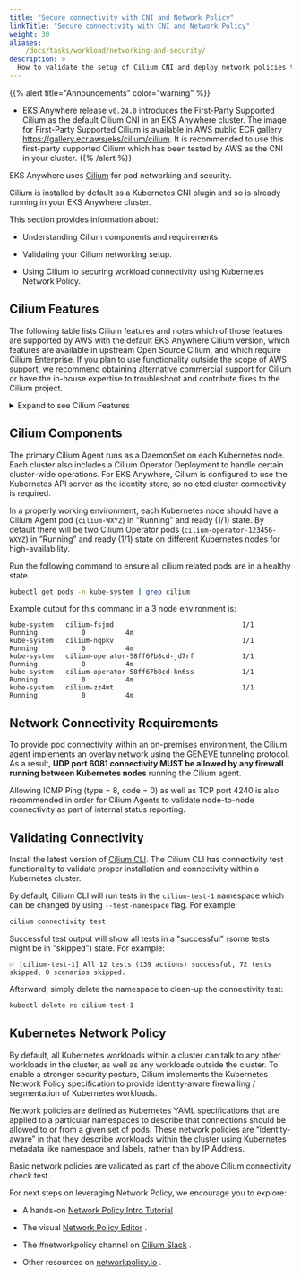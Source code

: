 ```yaml
---
title: "Secure connectivity with CNI and Network Policy"
linkTitle: "Secure connectivity with CNI and Network Policy"
weight: 30
aliases:
    /docs/tasks/workload/networking-and-security/
description: >
  How to validate the setup of Cilium CNI and deploy network policies to secure workload connectivity.
---
```


{{% alert title="Announcements" color="warning" %}}
* EKS Anywhere release `v0.24.0` introduces the First-Party Supported Cilium as the default Cilium CNI in an EKS Anywhere cluster. The image for First-Party Supported Cilium is available in AWS public ECR gallery https://gallery.ecr.aws/eks/cilium/cilium. It is recommended to use this first-party supported Cilium which has been tested by AWS as the CNI in your cluster. 
{{% /alert %}}

<!-- overview -->

EKS Anywhere uses [Cilium](https://cilium.io) for pod networking and security.

<!-- body -->

Cilium is installed by default as a Kubernetes CNI plugin and so is already running in your EKS Anywhere cluster.

This section provides information about:

* Understanding Cilium components and requirements

* Validating your Cilium networking setup.

* Using Cilium to securing workload connectivity using Kubernetes Network Policy.


## Cilium Features
The following table lists Cilium features and notes which of those features are supported by AWS with the default EKS Anywhere Cilium version, which features are available in upstream Open Source Cilium, and which require Cilium Enterprise. If you plan to use functionality outside the scope of AWS support, we recommend obtaining alternative commercial support for Cilium or have the in-house expertise to troubleshoot and contribute fixes to the Cilium project.

<details><summary>Expand to see Cilium Features</summary>

| Headline/Feature   | &nbsp;&nbsp;Cilium features supported by AWS | &nbsp;&nbsp;Cilium OSS |  &nbsp;&nbsp;Isovalent Cilium Enterprise |
| ---------------    | ---------- | ---------- |  --------------------        |
| Networking Routing with tunneling mode |  &nbsp;&nbsp;&nbsp;&nbsp;&nbsp;&nbsp;&nbsp;&nbsp;**&#10004;** |  &nbsp;&nbsp;&nbsp;&nbsp;**&#10004;** |  &nbsp;&nbsp;&nbsp;&nbsp;**&#10004;** |
| Networking Routing with native routing mode |  &nbsp;&nbsp;&nbsp;&nbsp;&nbsp;&nbsp;&nbsp;&nbsp;**&#10004;** |  &nbsp;&nbsp;&nbsp;&nbsp;**&#10004;** |  &nbsp;&nbsp;&nbsp;&nbsp;**&#10004;** |
| Kubernetes Host Scope IPAM  | &nbsp;&nbsp;&nbsp;&nbsp;&nbsp;&nbsp;&nbsp;&nbsp;**&#10004;** |  &nbsp;&nbsp;&nbsp;&nbsp;**&#10004;** | &nbsp;&nbsp;&nbsp;&nbsp;**&#10004;** |
| Kubernetes Network Policy  | &nbsp;&nbsp;&nbsp;&nbsp;&nbsp;&nbsp;&nbsp;&nbsp;**&#10004;** |  &nbsp;&nbsp;&nbsp;&nbsp;**&#10004;** | &nbsp;&nbsp;&nbsp;&nbsp;**&#10004;** |
| Egress Masquerade  | &nbsp;&nbsp;&nbsp;&nbsp;&nbsp;&nbsp;&nbsp;&nbsp;**&#10004;** |  &nbsp;&nbsp;&nbsp;&nbsp;**&#10004;** | &nbsp;&nbsp;&nbsp;&nbsp;**&#10004;** |
| CNI Exclusive Configuration  | &nbsp;&nbsp;&nbsp;&nbsp;&nbsp;&nbsp;&nbsp;&nbsp;**&#10004;** |  &nbsp;&nbsp;&nbsp;&nbsp;**&#10004;** | &nbsp;&nbsp;&nbsp;&nbsp;**&#10004;** |
| Policy Enforcement Modes  | &nbsp;&nbsp;&nbsp;&nbsp;&nbsp;&nbsp;&nbsp;&nbsp;**&#10004;** |  &nbsp;&nbsp;&nbsp;&nbsp;**&#10004;** | &nbsp;&nbsp;&nbsp;&nbsp;**&#10004;** |
| Load-Balancing (L3/L4) | &nbsp;&nbsp;&nbsp;&nbsp;&nbsp;&nbsp;&nbsp;&nbsp;**&#10004;** | &nbsp;&nbsp;&nbsp;&nbsp;**&#10004;** |  &nbsp;&nbsp;&nbsp;&nbsp;**&#10004;** |
| Advanced Network Policy & Encryption (DNS, L7, TLS/SNI, ...) | &nbsp;&nbsp;&nbsp;&nbsp;&nbsp;&nbsp;&nbsp;&nbsp;**&mdash;** | &nbsp;&nbsp;&nbsp;&nbsp;**&#10004;** |  &nbsp;&nbsp;&nbsp;&nbsp;**&#10004;** |
| Ingress, Gateway API, & Service Mesh | &nbsp;&nbsp;&nbsp;&nbsp;&nbsp;&nbsp;&nbsp;&nbsp;**&mdash;** | &nbsp;&nbsp;&nbsp;&nbsp;**&#10004;** |  &nbsp;&nbsp;&nbsp;&nbsp;**&#10004;** |
| Multi-Cluster, Egress Gateway, BGP | &nbsp;&nbsp;&nbsp;&nbsp;&nbsp;&nbsp;&nbsp;&nbsp;**&mdash;** | &nbsp;&nbsp;&nbsp;&nbsp;**&mdash;** | &nbsp;&nbsp;&nbsp;&nbsp;**&#10004;** |
| Hubble Network Observability (Metrics, Logs, Prometheus, Grafana, OpenTelemetry) | &nbsp;&nbsp;&nbsp;&nbsp;&nbsp;&nbsp;&nbsp;&nbsp;**&mdash;** | &nbsp;&nbsp;&nbsp;&nbsp;**&#10004;** | &nbsp;&nbsp;&nbsp;&nbsp;**&#10004;** |
| SIEM Integration & Timescape Observability Storage | &nbsp;&nbsp;&nbsp;&nbsp;&nbsp;&nbsp;&nbsp;&nbsp;**&mdash;** | &nbsp;&nbsp;&nbsp;&nbsp;**&mdash;** | &nbsp;&nbsp;&nbsp;&nbsp;**&#10004;** |
| Tetragon Runtime Security | &nbsp;&nbsp;&nbsp;&nbsp;&nbsp;&nbsp;&nbsp;&nbsp;**&mdash;** | &nbsp;&nbsp;&nbsp;&nbsp;**&mdash;** | &nbsp;&nbsp;&nbsp;&nbsp;**&#10004;** |
| Enterprise-hardened Cilium Distribution, Training, 24x7 Enterprise Grade Support | &nbsp;&nbsp;&nbsp;&nbsp;&nbsp;&nbsp;&nbsp;&nbsp;**&mdash;** | &nbsp;&nbsp;&nbsp;&nbsp;**&mdash;** | &nbsp;&nbsp;&nbsp;&nbsp;**&#10004;** |

</details>

## Cilium Components

The primary Cilium Agent runs as a DaemonSet on each Kubernetes node.  Each cluster also includes a Cilium Operator Deployment to handle certain cluster-wide operations.  For EKS Anywhere, Cilium is configured to use the Kubernetes API server as the identity store, so no etcd cluster connectivity is required.

In a properly working environment, each Kubernetes node should have a Cilium Agent pod (`cilium-WXYZ`) in “Running” and ready (1/1) state.
By default there will be two
Cilium Operator pods (`cilium-operator-123456-WXYZ`) in “Running” and ready (1/1) state on different Kubernetes nodes for high-availability.

Run the following command to ensure all cilium related pods are in a healthy state.

```bash
kubectl get pods -n kube-system | grep cilium
```

Example output for this command in a 3 node environment is:

```
kube-system   cilium-fsjmd                                1/1     Running           0          4m
kube-system   cilium-nqpkv                                1/1     Running           0          4m
kube-system   cilium-operator-58ff67b8cd-jd7rf            1/1     Running           0          4m
kube-system   cilium-operator-58ff67b8cd-kn6ss            1/1     Running           0          4m
kube-system   cilium-zz4mt                                1/1     Running           0          4m
```

## Network Connectivity Requirements

To provide pod connectivity within an on-premises environment, the Cilium agent implements an overlay network using the GENEVE tunneling protocol.   As a result,
**UDP port 6081 connectivity MUST be allowed by any firewall running between Kubernetes nodes** running the Cilium agent.

Allowing ICMP Ping (type = 8, code = 0) as well as TCP port 4240 is also recommended in order for Cilium Agents to validate node-to-node connectivity as
part of internal status reporting.

## Validating Connectivity

Install the latest version of [Cilium CLI](https://docs.cilium.io/en/stable/gettingstarted/k8s-install-default/#install-the-cilium-cli).
The Cilium CLI has connectivity test functionality to validate proper installation and connectivity within a Kubernetes cluster.

By default, Cilium CLI will run tests in the `cilium-test-1` namespace which can be changed by using `--test-namespace` flag.   For example:

```bash
cilium connectivity test
```

Successful test output will show all tests in a "successful" (some tests might be in "skipped") state.   For example:

```
✅ [cilium-test-1] All 12 tests (139 actions) successful, 72 tests skipped, 0 scenarios skipped.
```

Afterward, simply delete the namespace to clean-up the connectivity test:

```bash
kubectl delete ns cilium-test-1
```

## Kubernetes Network Policy

By default, all Kubernetes workloads within a cluster can talk to any other workloads in the cluster, as well as any workloads outside the cluster.  To enable a stronger security posture, Cilium implements the Kubernetes Network Policy specification to provide identity-aware firewalling / segmentation of Kubernetes workloads.

Network policies are defined as Kubernetes YAML specifications that are applied to a particular namespaces to describe that connections should be allowed to or from a given set of pods.  These network policies are “identity-aware” in that they describe workloads within the cluster using Kubernetes metadata like namespace and labels, rather than by IP Address.

Basic network policies are validated as part of the above Cilium connectivity check test.

For next steps on leveraging Network Policy, we encourage you to explore:

* A hands-on [Network Policy Intro Tutorial](https://github.com/networkpolicy/tutorial) .

* The visual [Network Policy Editor](https://editor.cilium.io) .

* The #networkpolicy channel on [Cilium Slack](https://cilium.io/slack) .

* Other resources on [networkpolicy.io](https://networkpolicy.io) .
